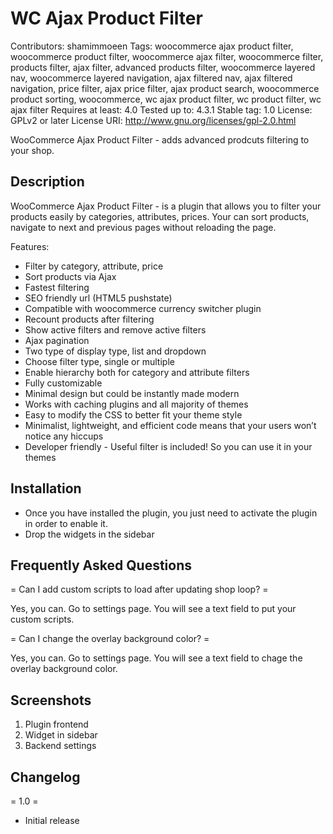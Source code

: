 # WC Ajax Product Filter
Contributors: shamimmoeen
Tags: woocommerce ajax product filter, woocommerce product filter, woocommerce ajax filter, woocommerce filter, products filter, ajax filter, advanced products filter, woocommerce layered nav, woocommerce layered navigation, ajax filtered nav, ajax filtered navigation, price filter, ajax price filter, ajax product search, woocommerce product sorting, woocommerce, wc ajax product filter, wc product filter, wc ajax filter
Requires at least: 4.0
Tested up to: 4.3.1
Stable tag: 1.0
License: GPLv2 or later
License URI: http://www.gnu.org/licenses/gpl-2.0.html

WooCommerce Ajax Product Filter - adds advanced prodcuts filtering to your shop.

## Description

WooCommerce Ajax Product Filter - is a plugin that allows you to filter your products easily by categories, attributes, prices. Your can sort products, navigate to next and previous pages without reloading the page.

Features:

* Filter by category, attribute, price
* Sort products via Ajax
* Fastest filtering
* SEO friendly url (HTML5 pushstate)
* Compatible with woocommerce currency switcher plugin
* Recount products after filtering
* Show active filters and remove active filters
* Ajax pagination
* Two type of display type, list and dropdown
* Choose filter type, single or multiple
* Enable hierarchy both for category and attribute filters
* Fully customizable
* Minimal design but could be instantly made modern
* Works with caching plugins and all majority of themes
* Easy to modify the CSS to better fit your theme style
* Minimalist, lightweight, and efficient code means that your users won’t notice any hiccups
* Developer friendly - Useful filter is included! So you can use it in your themes

## Installation

* Once you have installed the plugin, you just need to activate the plugin in order to enable it.
* Drop the widgets in the sidebar

## Frequently Asked Questions

= Can I add custom scripts to load after updating shop loop? =

Yes, you can. Go to settings page. You will see a text field to put your custom scripts.

= Can I change the overlay background color? =

Yes, you can. Go to settings page. You will see a text field to chage the overlay background color.

## Screenshots

1. Plugin frontend
2. Widget in sidebar
3. Backend settings

## Changelog

= 1.0 =

* Initial release